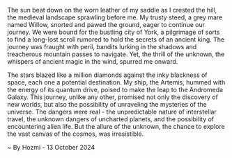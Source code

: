 
The sun beat down on the worn leather of my saddle as I crested the hill, the medieval landscape sprawling before me. My trusty steed, a grey mare named Willow, snorted and pawed the ground, eager to continue our journey. We were bound for the bustling city of York, a pilgrimage of sorts to find a long-lost scroll rumored to hold the secrets of an ancient king. The journey was fraught with peril, bandits lurking in the shadows and treacherous mountain passes to navigate. Yet, the thrill of the unknown, the whispers of ancient magic in the wind, spurred me onward.

The stars blazed like a million diamonds against the inky blackness of space, each one a potential destination. My ship, the Artemis, hummed with the energy of its quantum drive, poised to make the leap to the Andromeda Galaxy. This journey, unlike any other, promised not only the discovery of new worlds, but also the possibility of unraveling the mysteries of the universe. The dangers were real - the unpredictable nature of interstellar travel, the unknown dangers of uncharted planets, and the possibility of encountering alien life. But the allure of the unknown, the chance to explore the vast canvas of the cosmos, was irresistible. 

~ By Hozmi - 13 October 2024

